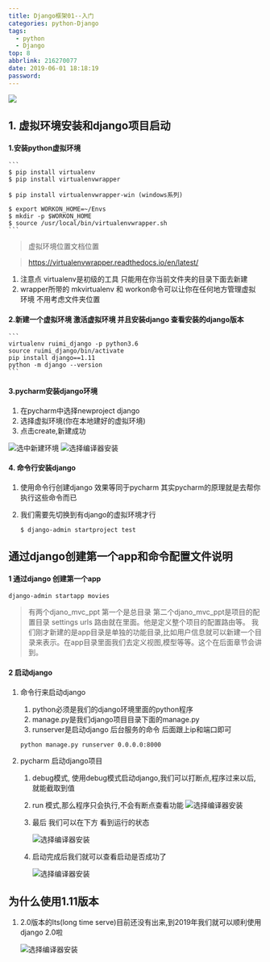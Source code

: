 ```yaml
---
title: Django框架01--入门
categories: python-Django
tags:
  - python
  - Django
top: 8
abbrlink: 216270077
date: 2019-06-01 18:18:19
password:
---
```



![](https://jwangtec.oss-cn-chengdu.aliyuncs.com/jwangcloud/index/Django.jpeg)

## 1. 虚拟环境安装和django项目启动

<!--more-->

#### 1.安装python虚拟环境

	```
	$ pip install virtualenv
	$ pip install virtualenvwrapper
	
	$ pip install virtualenvwrapper-win (windows系列)
	
	$ export WORKON_HOME=~/Envs
	$ mkdir -p $WORKON_HOME
	$ source /usr/local/bin/virtualenvwrapper.sh
	```
	
> 虚拟环境位置文档位置

> https://virtualenvwrapper.readthedocs.io/en/latest/

1. 注意点 virtualenv是初级的工具 只能用在你当前文件夹的目录下面去新建
2. wrapper所带的 mkvirtualenv 和 workon命令可以让你在任何地方管理虚拟环境 不用考虑文件夹位置

#### 2.新建一个虚拟环境 激活虚拟环境 并且安装django 查看安装的django版本

	```
	virtualenv ruimi_django -p python3.6
	source ruimi_django/bin/activate
	pip install django==1.11
	python -m django --version
	```
	
#### 3.pycharm安装django环境

1. 在pycharm中选择newproject django
2. 选择虚拟环境(你在本地建好的虚拟环境)
3. 点击create,新建成功

![选中新建环境](md_pics/chapter1/chapter1_2.png)
![选择编译器安装](md_pics/chapter1/chapter1_1.png)

#### 4. 命令行安装django

1. 使用命令行创建django 效果等同于pycharm 其实pycharm的原理就是去帮你执行这些命令而已

2. 我们需要先切换到有django的虚拟环境才行

	```
	$ django-admin startproject test
	```
	

## 通过django创建第一个app和命令配置文件说明

#### 1 通过django 创建第一个app

```
django-admin startapp movies

```

> 有两个djano_mvc_ppt 第一个是总目录 第二个djano_mvc_ppt是项目的配置目录 settings urls 路由就在里面。他是定义整个项目的配置路由等。
> 我们刚才新建的是app目录是单独的功能目录,比如用户信息就可以新建一个目录来表示。在app目录里面我们去定义视图,模型等等。这个在后面章节会讲到。

#### 2 启动django

1. 命令行来启动django 

	1. python必须是我们的django环境里面的python程序
	2. manage.py是我们django项目目录下面的manage.py
	3. runserver是启动django 后台服务的命令 后面跟上ip和端口即可
	
	```
	python manage.py runserver 0.0.0.0:8000
	```
	
2. pycharm 启动django项目

	1. debug模式, 使用debug模式启动django,我们可以打断点,程序过来以后,就能截取到值
	2. run 模式,那么程序只会执行,不会有断点查看功能
		![选择编译器安装](md_pics/chapter1/chapter1_3.png)
	3. 最后 我们可以在下方 看到运行的状态 

		![选择编译器安装](md_pics/chapter1/chapter1_4.png)

    4. 启动完成后我们就可以查看启动是否成功了	

    	![选择编译器安装](md_pics/chapter1/chapter1_5.png)

## 为什么使用1.11版本

1. 2.0版本的lts(long time serve)目前还没有出来,到2019年我们就可以顺利使用django 2.0啦


	![选择编译器安装](md_pics/chapter1/chapter1_6.png)

